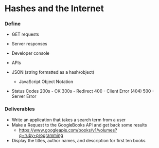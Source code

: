 # Hashes and the Internet

### Define

* GET requests
* Server responses
* Developer console
* APIs
* JSON (string formatted as a hash/object)
  - JavaScript Object Notation

* Status Codes
  200s - OK
  300s - Redirect
  400 - Client Error (404)
  500 - Server Error 

### Deliverables

* Write an application that takes a search term from a user
* Make a Request to the GoogleBooks API and get back some results
  * https://www.googleapis.com/books/v1/volumes?q=ruby+programming
* Display the titles, author names, and description for first ten books